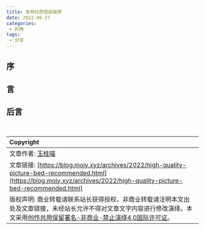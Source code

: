```yaml
---
title: 各种优质图床推荐
date: 2022-06-27
categories:
 - 折腾
tags:
 - 分享
---
```


## 序

## 言

## 后言

<br>

| Copyright |
| :-----|
| 文章作者: <a href="mailto:abcd2890000456@126.com">玉桂喵</a> |
| 文章链接: [https://blog.mojy.xyz/archives/2022/high-quality-picture-bed-recommended.html](https://blog.mojy.xyz/archives/2022/high-quality-picture-bed-recommended.html) |
| 版权声明: 商业转载请联系站长获得授权，非商业转载请注明本文出处及文章链接，未经站长允许不得对文章文字内容进行修改演绎。本文采用[创作共用保留署名-非商业-禁止演绎4.0国际许可证](https://creativecommons.org/licenses/by-nc-nd/4.0/)。 |
